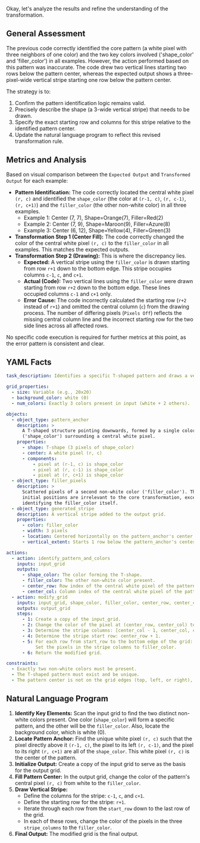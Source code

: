 Okay, let's analyze the results and refine the understanding of the transformation.

## General Assessment

The previous code correctly identified the core pattern (a white pixel with three neighbors of one color) and the two key colors involved ('shape\_color' and 'filler\_color') in all examples. However, the action performed based on this pattern was inaccurate. The code drew two vertical lines starting two rows below the pattern center, whereas the expected output shows a three-pixel-wide vertical stripe starting one row below the pattern center.

The strategy is to:
1.  Confirm the pattern identification logic remains valid.
2.  Precisely describe the shape (a 3-wide vertical stripe) that needs to be drawn.
3.  Specify the exact starting row and columns for this stripe relative to the identified pattern center.
4.  Update the natural language program to reflect this revised transformation rule.

## Metrics and Analysis

Based on visual comparison between the `Expected Output` and `Transformed Output` for each example:

*   **Pattern Identification:** The code correctly located the central white pixel `(r, c)` and identified the `shape_color` (the color at `(r-1, c)`, `(r, c-1)`, `(r, c+1)`) and the `filler_color` (the other non-white color) in all three examples.
    *   Example 1: Center (7, 7), Shape=Orange(7), Filler=Red(2)
    *   Example 2: Center (7, 9), Shape=Maroon(9), Filler=Azure(8)
    *   Example 3: Center (6, 12), Shape=Yellow(4), Filler=Green(3)
*   **Transformation Step 1 (Center Fill):** The code correctly changed the color of the central white pixel `(r, c)` to the `filler_color` in all examples. This matches the expected outputs.
*   **Transformation Step 2 (Drawing):** This is where the discrepancy lies.
    *   **Expected:** A vertical stripe using the `filler_color` is drawn starting from row `r+1` down to the bottom edge. This stripe occupies columns `c-1`, `c`, and `c+1`.
    *   **Actual (Code):** Two vertical lines using the `filler_color` were drawn starting from row `r+2` down to the bottom edge. These lines occupied columns `c-1` and `c+1` only.
    *   **Error Cause:** The code incorrectly calculated the starting row (`r+2` instead of `r+1`) and omitted the central column (`c`) from the drawing process. The number of differing pixels (`Pixels Off`) reflects the missing central column line and the incorrect starting row for the two side lines across all affected rows.

No specific code execution is required for further metrics at this point, as the error pattern is consistent and clear.

## YAML Facts


```yaml
task_description: Identifies a specific T-shaped pattern and draws a vertical stripe below it.

grid_properties:
  - size: Variable (e.g., 20x20)
  - background_color: white (0)
  - num_colors: Exactly 3 colors present in input (white + 2 others).

objects:
  - object_type: pattern_anchor
    description: >
      A T-shaped structure pointing downwards, formed by a single color
      ('shape_color') surrounding a central white pixel.
    properties:
      - shape: T-shape (3 pixels of shape_color)
      - center: A white pixel (r, c)
      - components:
          - pixel at (r-1, c) is shape_color
          - pixel at (r, c-1) is shape_color
          - pixel at (r, c+1) is shape_color
  - object_type: filler_pixels
    description: >
      Scattered pixels of a second non-white color ('filler_color'). Their
      initial positions are irrelevant to the core transformation, except for
      identifying the filler_color itself.
  - object_type: generated_stripe
    description: A vertical stripe added to the output grid.
    properties:
      - color: filler_color
      - width: 3 pixels
      - location: Centered horizontally on the pattern_anchor's center column.
      - vertical_extent: Starts 1 row below the pattern_anchor's center row and extends to the bottom edge.

actions:
  - action: identify_pattern_and_colors
    inputs: input_grid
    outputs:
      - shape_color: The color forming the T-shape.
      - filler_color: The other non-white color present.
      - center_row: Row index of the central white pixel of the pattern.
      - center_col: Column index of the central white pixel of the pattern.
  - action: modify_grid
    inputs: input_grid, shape_color, filler_color, center_row, center_col
    outputs: output_grid
    steps:
      - 1: Create a copy of the input_grid.
      - 2: Change the color of the pixel at (center_row, center_col) to filler_color.
      - 3: Determine the stripe columns: [center_col - 1, center_col, center_col + 1].
      - 4: Determine the stripe start row: center_row + 1.
      - 5: For each row from start_row to the bottom edge of the grid:
           Set the pixels in the stripe columns to filler_color.
      - 6: Return the modified grid.

constraints:
  - Exactly two non-white colors must be present.
  - The T-shaped pattern must exist and be unique.
  - The pattern center is not on the grid edges (top, left, or right), allowing neighbors to be checked.
```


## Natural Language Program

1.  **Identify Key Elements:** Scan the input grid to find the two distinct non-white colors present. One color (`shape_color`) will form a specific pattern, and the other will be the `filler_color`. Also, locate the background color, which is white (0).
2.  **Locate Pattern Anchor:** Find the unique white pixel `(r, c)` such that the pixel directly above it `(r-1, c)`, the pixel to its left `(r, c-1)`, and the pixel to its right `(r, c+1)` are all of the `shape_color`. This white pixel `(r, c)` is the center of the pattern.
3.  **Initialize Output:** Create a copy of the input grid to serve as the basis for the output grid.
4.  **Fill Pattern Center:** In the output grid, change the color of the pattern's central pixel `(r, c)` from white to the `filler_color`.
5.  **Draw Vertical Stripe:**
    *   Define the columns for the stripe: `c-1`, `c`, and `c+1`.
    *   Define the starting row for the stripe: `r+1`.
    *   Iterate through each row from the `start_row` down to the last row of the grid.
    *   In each of these rows, change the color of the pixels in the three `stripe_columns` to the `filler_color`.
6.  **Final Output:** The modified grid is the final output.